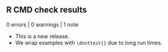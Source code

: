 ## R CMD check results

0 errors | 0 warnings | 1 note

* This is a new release.
* We wrap examples with `\donttest{}` due to long run times.
